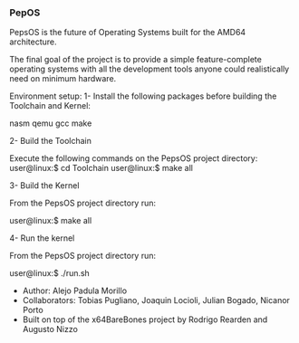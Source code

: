### PepOS
PepsOS is the future of Operating Systems built for the AMD64 architecture.

The final goal of the project is to provide a simple feature-complete operating systems with all the development tools anyone could realistically need on minimum hardware.

Environment setup:
1- Install the following packages before building the Toolchain and Kernel:

nasm qemu gcc make

2- Build the Toolchain

Execute the following commands on the PepsOS project directory:
  user@linux:$ cd Toolchain
  user@linux:$ make all

3- Build the Kernel

From the PepsOS project directory run:

  user@linux:$ make all

4- Run the kernel

From the PepsOS project directory run:

  user@linux:$ ./run.sh

- Author: Alejo Padula Morillo
- Collaborators: Tobias Pugliano, Joaquin Locioli, Julian Bogado, Nicanor Porto
- Built on top of the x64BareBones project by Rodrigo Rearden and Augusto Nizzo
